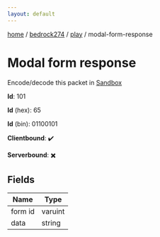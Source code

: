 ```yaml
---
layout: default
---
```


[home](/)  /  [bedrock274](/protocol/bedrock274)  /  [play](/protocol/bedrock274/play)  /  modal-form-response

# Modal form response

Encode/decode this packet in [Sandbox](../../../sandbox/bedrock274#Play.ModalFormResponse)

**Id**: 101

**Id** (hex): 65

**Id** (bin): 01100101

**Clientbound**: ✔️

**Serverbound**: ✖️

## Fields

Name | Type
---|---
form id | varuint
data | string

